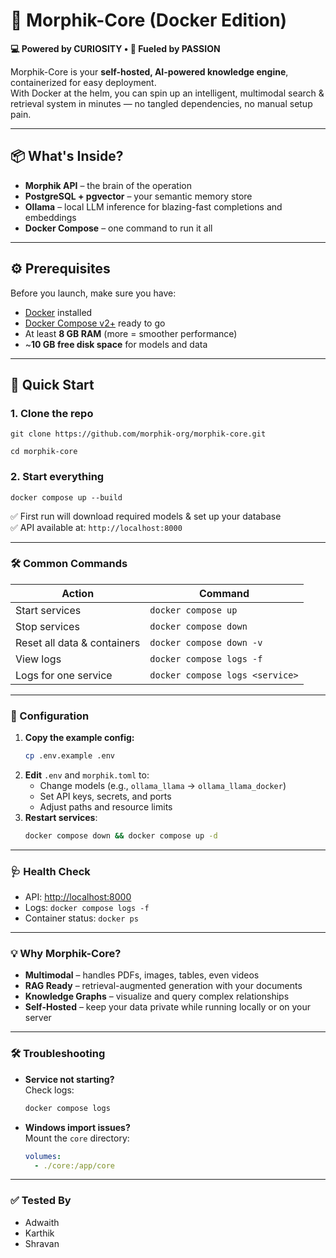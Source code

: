# 🧠 Morphik-Core (Docker Edition)

**💻 Powered by CURIOSITY • 🚀 Fueled by PASSION**

Morphik-Core is your **self-hosted, AI-powered knowledge engine**, containerized for easy deployment.  
With Docker at the helm, you can spin up an intelligent, multimodal search & retrieval system in minutes — no tangled dependencies, no manual setup pain.

---

## 📦 What's Inside?

- **Morphik API** – the brain of the operation  
- **PostgreSQL + pgvector** – your semantic memory store  
- **Ollama** – local LLM inference for blazing-fast completions and embeddings  
- **Docker Compose** – one command to run it all  

---

## ⚙️ Prerequisites

Before you launch, make sure you have:

- [Docker](https://docs.docker.com/get-docker/) installed  
- [Docker Compose v2+](https://docs.docker.com/compose/install/) ready to go  
- At least **8 GB RAM** (more = smoother performance)  
- ~**10 GB free disk space** for models and data  

---

## 🚀 Quick Start


### 1. Clone the repo
```git clone https://github.com/morphik-org/morphik-core.git```

```cd morphik-core```

### 2. Start everything
```docker compose up --build```


✅ First run will download required models & set up your database  
✅ API available at: ```http://localhost:8000```

---

### 🛠 Common Commands

| Action                       | Command                          |
|------------------------------|-----------------------------------|
| Start services               | `docker compose up`               |
| Stop services                | `docker compose down`             |
| Reset all data & containers  | `docker compose down -v`           |
| View logs                    | `docker compose logs -f`           |
| Logs for one service         | `docker compose logs <service>`    |

---

### 🎯 Configuration

1. **Copy the example config:**
    ```bash
    cp .env.example .env
    ```
2. **Edit** `.env` and `morphik.toml` to:
    - Change models (e.g., `ollama_llama` → `ollama_llama_docker`)  
    - Set API keys, secrets, and ports  
    - Adjust paths and resource limits  
3. **Restart services**:
    ```bash
    docker compose down && docker compose up -d
    ```

---

### 🩺 Health Check

- API: [http://localhost:8000](http://localhost:8000)  
- Logs: `docker compose logs -f`  
- Container status: `docker ps`

---

### 💡 Why Morphik-Core?

- **Multimodal** – handles PDFs, images, tables, even videos  
- **RAG Ready** – retrieval-augmented generation with your documents  
- **Knowledge Graphs** – visualize and query complex relationships  
- **Self-Hosted** – keep your data private while running locally or on your server  

---

### 🛠 Troubleshooting

- **Service not starting?**  
  Check logs:
  ```bash
  docker compose logs
  ```
- **Windows import issues?**  
  Mount the `core` directory:
  ```yaml
  volumes:
    - ./core:/app/core
  ```

---

### ✅ Tested By

- Adwaith  
- Karthik  
- Shravan  
